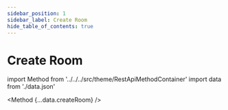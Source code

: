 ```yaml
---
sidebar_position: 1
sidebar_label: Create Room
hide_table_of_contents: true
---
```


# Create Room

import Method from '../../../src/theme/RestApiMethodContainer'
import data from './data.json'

<Method
{...data.createRoom}
/>
